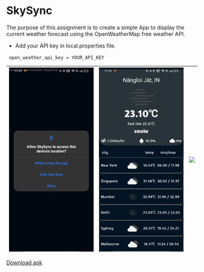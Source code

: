 # SkySync

The purpose of this assignment is to create a simple App to display the current weather forecast
using the OpenWeatherMap free weather API.

* Add your API key in local.properties file.
   
```xml
 open_weather_api_key = YOUR_API_KEY
 ```

| <img src = "./media/permissions.jpg"/> | <img src = "./media/home.jpg"/> | <img src = "./media/gif.gif"/> |
|----------------------------------------|---------------------------------|--------------------------------|

[Download apk](https://drive.google.com/file/d/1J_14YlVB1BS5FS2pUufsftoddEtHCEFx/view?usp=sharing)
